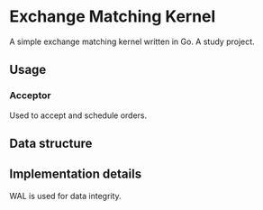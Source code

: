 # Exchange Matching Kernel

A simple exchange matching kernel written in Go.
A study project.

## Usage
### Acceptor
Used to accept and schedule orders.
## Data structure

## Implementation details 
WAL is used for data integrity.
